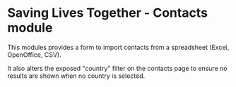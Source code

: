 Saving Lives Together - Contacts module
=======================================

This modules provides a form to import contacts from a spreadsheet (Excel,
OpenOffice, CSV).

It also alters the exposed "country" filter on the contacts page to ensure no
results are shown when no country is selected.

